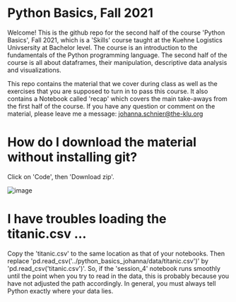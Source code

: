 # Python Basics, Fall 2021
 
Welcome! This is the github repo for the second half of the course 'Python Basics', Fall 2021, which is a 'Skills' course taught at the Kuehne Logistics Univsersity at Bachelor level. The course is an introduction to the fundamentals of the Python programming language. The second half of the course is all about dataframes, their manipulation, descriptive data analysis and visualizations.

This repo contains the material that we cover during class as well as the exercises that you are supposed to turn in to pass this course. It also contains a Notebook called 'recap' which covers the main take-aways from the first half of the course. If you have any question or comment on the material, please leave me a message: johanna.schnier@the-klu.org

# How do I download the material without installing git?

Click on 'Code', then 'Download zip'.

![image](https://user-images.githubusercontent.com/67644157/136022650-9d25f936-97e4-458d-a348-c11ffa634caa.png)

# I have troubles loading the titanic.csv ...

Copy the 'titanic.csv' to the same location as that of your notebooks. Then replace 'pd.read_csv('../python_basics_johanna/data/titanic.csv')' by 'pd.read_csv('titanic.csv')'. So, if the 'session_4' notebook runs smoothly until the point when you try to read in the data, this is probably because you have not adjusted the path accordingly. In general, you must always tell Python exactly where your data lies.


